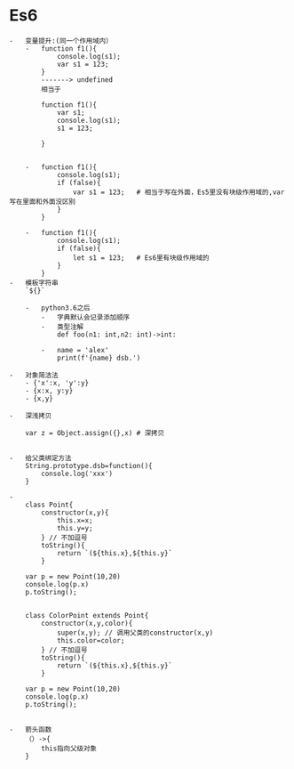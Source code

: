 # Es6
    -   变量提升:(同一个作用域内）
        -   function f1(){
                console.log(s1);
                var s1 = 123;
            }
            -------> undefined
            相当于
            
            function f1(){
                var s1;
                console.log(s1);
                s1 = 123;
                
            }
        
        
        -   function f1(){
                console.log(s1);
                if (false){
                    var s1 = 123;   # 相当于写在外面，Es5里没有块级作用域的,var写在里面和外面没区别
                }
            }
            
        -   function f1(){
                console.log(s1);
                if (false){
                    let s1 = 123;   # Es6里有块级作用域的
                }
            }   
    -   模板字符串   
        `${}`    
        
        -   python3.6之后
            -   字典默认会记录添加顺序
            -   类型注解
                def foo(n1: int,n2: int)->int:
                    
            -   name = 'alex'
                print(f'{name} dsb.')
               
    -   对象简洁法
        - {'x':x, 'y':y}
        - {x:x, y:y}
        - {x,y}

    -   深浅拷贝
        
        var z = Object.assign({},x) # 深拷贝


    -   给父类绑定方法
        String.prototype.dsb=function(){
            console.log('xxx')
        }

    -   
        class Point{
            constructor(x,y){
                this.x=x;
                this.y=y;
            } // 不加逗号
            toString(){
                return `(${this.x},${this.y}`
            }
         
        var p = new Point(10,20)
        console.log(p.x)
        p.toString();
        
        
        class ColorPoint extends Point{
            constructor(x,y,color){
                super(x,y); // 调用父类的constructor(x,y)
                this.color=color;
            } // 不加逗号
            toString(){
                return `(${this.x},${this.y}`
            }
         
        var p = new Point(10,20)
        console.log(p.x)
        p.toString();


    -   箭头函数
        （）->{
            this指向父级对象
        }










